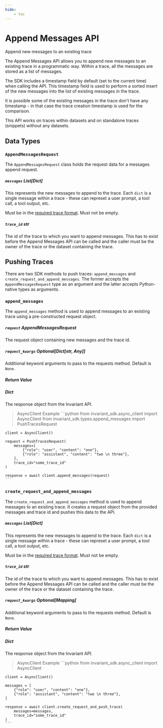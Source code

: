 ```yaml
---
hide:
    - toc
---
```


# Append Messages API

<div class='subtitle'>Append new messages to an existing trace</div>

The Append Messages API allows you to append new messages to an existing trace in a programmatic way. Within a trace, all the messages are stored as a list of messages.

The SDK includes a timestamp field by default (set to the current time) when calling the API. This timestamp field is used to perform a sorted insert of the new messages into the list of existing messages in the trace. 

It is possible some of the existing messages in the trace don't have any timestamp - in that case the trace creation timestamp is used for the comparison.

This API works on traces within datasets and on standalone traces (snippets) without any datasets.

## Data Types

### `AppendMessagesRequest`

The `AppendMessagesRequest` class holds the request data for a messages append request.

##### `messages` <span class='type'>List[Dict]</span> <span class='required'/>

This represents the new messages to append to the trace. Each `dict` is a single message within a trace - these can represet a user prompt, a tool call, a tool output, etc.

Must be in the [required trace format](../trace-format.md). Must not be empty.

##### `trace_id` <span class='type'>str</span> <span class='required'/>

The id of the trace to which you want to append messages. This has to exist before the Append Messages API can be called and the caller must be the owner of the trace or the dataset containing the trace.


## Pushing Traces

There are two SDK methods to push traces: `append_messages` and `create_request_and_append_messages`. The former accepts the `AppendMessagesRequest` type as an argument and the latter accepts Python-native types as arguments.

### `append_messages` 
The `append_messages` method is used to append messages to an existing trace using a pre-constructed request object.

##### `request` <span class='type'>AppendMessagesRequest</span> <span class='required'/>

The request object containing new messages and the trace id.

##### `request_kwargs` <span class='type'>Optional[Dict[str, Any]]</span> <span class='optional'/>

Additional keyword arguments to pass to the requests method. Default is `None`.

##### Return Value

##### <span class='type'>Dict</span>

The response object from the Invariant API.

> AsyncClient Example
    ```python
    from invariant_sdk.async_client import AsyncClient
    from invariant_sdk.types.append_messages import PushTracesRequest

    client = AsyncClient()

    request = PushTracesRequest(
        messages=[
            {"role": "user", "content": "one"},
            {"role": "assistant", "content": "two \n three"},
        ],
        trace_id="some_trace_id"
    )

    response = await client.append_messages(request)
    ```

### `create_request_and_append_messages`

The `create_request_and_append_messages` method is used to append messages to an existing trace. It creates a request object from the provided messages and trace id and pushes this data to the API.

##### `messages` <span class='type'>List[Dict]</span> <span class='required'/>

This represents the new messages to append to the trace. Each `dict` is a single message within a trace - these can represet a user prompt, a tool call, a tool output, etc.

Must be in the [required trace format](../trace-format.md). Must not be empty.

##### `trace_id` <span class='type'>str</span> <span class='required'/>

The id of the trace to which you want to append messages. This has to exist before the Append Messages API can be called and the caller must be the owner of the trace or the dataset containing the trace.

##### `request_kwargs` <span class='type'>Optional[Mapping]</span> <span class='optional'/>

Additional keyword arguments to pass to the requests method. Default is `None`.

##### Return Value

##### <span class='type'>Dict</span>

The response object from the Invariant API.

> AsyncClient Example
    ```python
    from invariant_sdk.async_client import AsyncClient

    client = AsyncClient()

    messages = [
        {"role": "user", "content": "one"},
        {"role": "assistant", "content": "two \n three"},
    ]

    response = await client.create_request_and_push_trace(
        messages=messages,
        trace_id="some_trace_id"
    )
    ```
